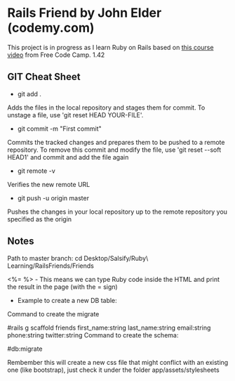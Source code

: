 # Rails Friend by John Elder (codemy.com)

This project is in progress as I learn Ruby on Rails based on [this course video](https://www.youtube.com/watch?v=fmyvWz5TUWg) from Free Code Camp. 1.42


## GIT Cheat Sheet

* git add .

Adds the files in the local repository and stages them for commit. To unstage a file, use 'git reset HEAD YOUR-FILE'.

* git commit -m "First commit"

Commits the tracked changes and prepares them to be pushed to a remote repository. To remove this commit and modify the file, use 'git reset --soft HEAD1' and commit and add the file again

* git remote -v

Verifies the new remote URL

* git push -u origin master

Pushes the changes in your local repository up to the remote repository you specified as the origin

## Notes
Path to master branch:
cd Desktop/Salsify/Ruby\ Learning/RailsFriends/Friends

<%= %> - This means we can type Ruby code inside the HTML and print the result in the page (with the = sign)

* Example to create a new DB table:

Command to create the migrate

#rails g scaffold friends first_name:string last_name:string email:string phone:string twitter:string 
Command to create the schema:

#db:migrate

Rembember this will create a new css file that might conflict with an existing one (like bootstrap), just check it under the folder app/assets/stylesheets

